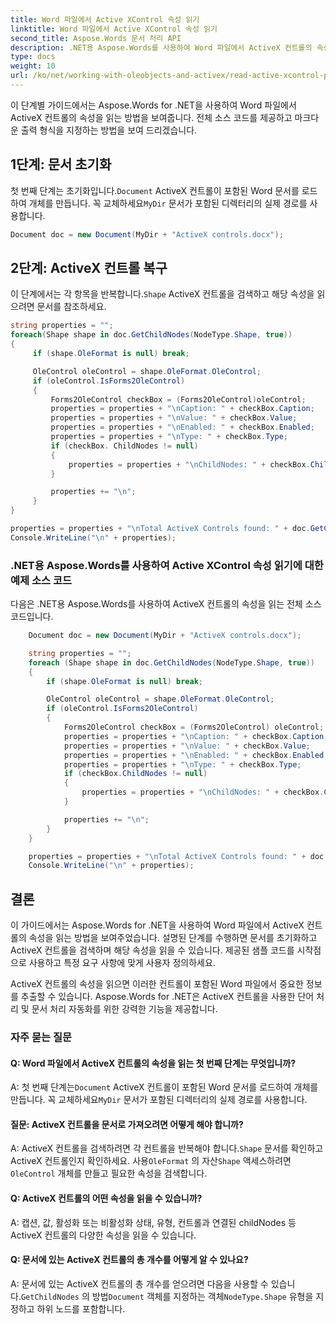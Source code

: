 ```yaml
---
title: Word 파일에서 Active XControl 속성 읽기
linktitle: Word 파일에서 Active XControl 속성 읽기
second_title: Aspose.Words 문서 처리 API
description: .NET용 Aspose.Words를 사용하여 Word 파일에서 ActiveX 컨트롤의 속성을 읽습니다.
type: docs
weight: 10
url: /ko/net/working-with-oleobjects-and-activex/read-active-xcontrol-properties/
---
```


이 단계별 가이드에서는 Aspose.Words for .NET을 사용하여 Word 파일에서 ActiveX 컨트롤의 속성을 읽는 방법을 보여줍니다. 전체 소스 코드를 제공하고 마크다운 출력 형식을 지정하는 방법을 보여 드리겠습니다.

## 1단계: 문서 초기화

 첫 번째 단계는 초기화입니다.`Document` ActiveX 컨트롤이 포함된 Word 문서를 로드하여 개체를 만듭니다. 꼭 교체하세요`MyDir` 문서가 포함된 디렉터리의 실제 경로를 사용합니다.

```csharp
Document doc = new Document(MyDir + "ActiveX controls.docx");
```

## 2단계: ActiveX 컨트롤 복구

 이 단계에서는 각 항목을 반복합니다.`Shape` ActiveX 컨트롤을 검색하고 해당 속성을 읽으려면 문서를 참조하세요.

```csharp
string properties = "";
foreach(Shape shape in doc.GetChildNodes(NodeType.Shape, true))
{
     if (shape.OleFormat is null) break;

     OleControl oleControl = shape.OleFormat.OleControl;
     if (oleControl.IsForms2OleControl)
     {
         Forms2OleControl checkBox = (Forms2OleControl)oleControl;
         properties = properties + "\nCaption: " + checkBox.Caption;
         properties = properties + "\nValue: " + checkBox.Value;
         properties = properties + "\nEnabled: " + checkBox.Enabled;
         properties = properties + "\nType: " + checkBox.Type;
         if (checkBox. ChildNodes != null)
         {
             properties = properties + "\nChildNodes: " + checkBox.ChildNodes;
         }

         properties += "\n";
     }
}

properties = properties + "\nTotal ActiveX Controls found: " + doc.GetChildNodes(NodeType.Shape, true).Count;
Console.WriteLine("\n" + properties);
```

### .NET용 Aspose.Words를 사용하여 Active XControl 속성 읽기에 대한 예제 소스 코드

다음은 .NET용 Aspose.Words를 사용하여 ActiveX 컨트롤의 속성을 읽는 전체 소스 코드입니다.

```csharp
	Document doc = new Document(MyDir + "ActiveX controls.docx");

	string properties = "";
	foreach (Shape shape in doc.GetChildNodes(NodeType.Shape, true))
	{
		if (shape.OleFormat is null) break;

		OleControl oleControl = shape.OleFormat.OleControl;
		if (oleControl.IsForms2OleControl)
		{
			Forms2OleControl checkBox = (Forms2OleControl) oleControl;
			properties = properties + "\nCaption: " + checkBox.Caption;
			properties = properties + "\nValue: " + checkBox.Value;
			properties = properties + "\nEnabled: " + checkBox.Enabled;
			properties = properties + "\nType: " + checkBox.Type;
			if (checkBox.ChildNodes != null)
			{
				properties = properties + "\nChildNodes: " + checkBox.ChildNodes;
			}

			properties += "\n";
		}
	}

	properties = properties + "\nTotal ActiveX Controls found: " + doc.GetChildNodes(NodeType.Shape, true).Count;
	Console.WriteLine("\n" + properties);
```

## 결론

이 가이드에서는 Aspose.Words for .NET을 사용하여 Word 파일에서 ActiveX 컨트롤의 속성을 읽는 방법을 보여주었습니다. 설명된 단계를 수행하면 문서를 초기화하고 ActiveX 컨트롤을 검색하며 해당 속성을 읽을 수 있습니다. 제공된 샘플 코드를 시작점으로 사용하고 특정 요구 사항에 맞게 사용자 정의하세요.

ActiveX 컨트롤의 속성을 읽으면 이러한 컨트롤이 포함된 Word 파일에서 중요한 정보를 추출할 수 있습니다. Aspose.Words for .NET은 ActiveX 컨트롤을 사용한 단어 처리 및 문서 처리 자동화를 위한 강력한 기능을 제공합니다.

### 자주 묻는 질문

#### Q: Word 파일에서 ActiveX 컨트롤의 속성을 읽는 첫 번째 단계는 무엇입니까?

 A: 첫 번째 단계는`Document` ActiveX 컨트롤이 포함된 Word 문서를 로드하여 개체를 만듭니다. 꼭 교체하세요`MyDir` 문서가 포함된 디렉터리의 실제 경로를 사용합니다.

#### 질문: ActiveX 컨트롤을 문서로 가져오려면 어떻게 해야 합니까?

 A: ActiveX 컨트롤을 검색하려면 각 컨트롤을 반복해야 합니다.`Shape` 문서를 확인하고 ActiveX 컨트롤인지 확인하세요. 사용`OleFormat` 의 자산`Shape` 액세스하려면`OleControl` 개체를 만들고 필요한 속성을 검색합니다.

#### Q: ActiveX 컨트롤의 어떤 속성을 읽을 수 있습니까?

A: 캡션, 값, 활성화 또는 비활성화 상태, 유형, 컨트롤과 연결된 childNodes 등 ActiveX 컨트롤의 다양한 속성을 읽을 수 있습니다.

#### Q: 문서에 있는 ActiveX 컨트롤의 총 개수를 어떻게 알 수 있나요?

 A: 문서에 있는 ActiveX 컨트롤의 총 개수를 얻으려면 다음을 사용할 수 있습니다.`GetChildNodes` 의 방법`Document` 객체를 지정하는 객체`NodeType.Shape` 유형을 지정하고 하위 노드를 포함합니다.